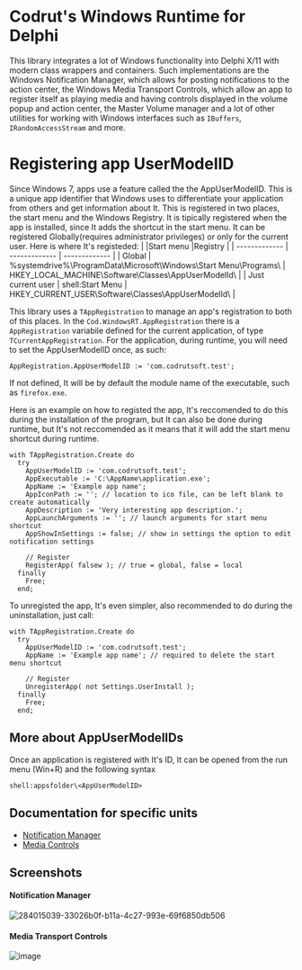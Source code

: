 # Codrut's Windows Runtime for Delphi
This library integrates a lot of Windows functionality into Delphi X/11 with modern class wrappers and containers. Such implementations are the Windows Notification Manager, which allows for posting notifications to the action center, the Windows Media Transport Controls, which allow an app to register itself as playing media and having controls displayed in the volume popup and action center, the Master Volume manager and a lot of other utilities for working with Windows interfaces such as `IBuffers`, `IRandomAccessStream` and more.

# Registering app UserModelID
Since Windows 7, apps use a feature called the the AppUserModelID. This is a unique app identifier that Windows uses to differentiate your application from others and get information about It.
This is registered in two places, the start menu and the Windows Registry. It is tipically registered when the app is installed, since It adds the shortcut in the start menu. It can be registered Globally(requires administrator privileges) or only for the current user.
Here is where It's registeded:
|  |Start menu |Registry  |
| ------------- | ------------- | ------------- |
| Global | %systemdrive%\ProgramData\Microsoft\Windows\Start Menu\Programs\ | HKEY_LOCAL_MACHINE\Software\Classes\AppUserModelId\ |
| Just current user | shell:Start Menu | HKEY_CURRENT_USER\Software\Classes\AppUserModelId\ |

This library uses a `TAppRegistration` to manage an app's registration to both of this places. In the `Cod.WindowsRT.AppRegistration` there is a `AppRegistration` variabile defined for the current application, of type `TCurrentAppRegistration`.
For the application, during runtime, you will need to set the AppUserModelID once, as such:
```
AppRegistration.AppUserModelID := 'com.codrutsoft.test';
```
If not defined, It will be by default the module name of the executable, such as `firefox.exe`.

Here is an example on how to registed the app, It's reccomended to do this during the installation of the program, but It can also be done during runtime, but It's not reccomended as it means that it will add the start menu shortcut during runtime.
```
with TAppRegistration.Create do
  try
    AppUserModelID := 'com.codrutsoft.test';
    AppExecutable := 'C:\AppName\application.exe';
    AppName := 'Example app name';
    AppIconPath := ''; // location to ico file, can be left blank to create automatically
    AppDescription := 'Very interesting app description.';
    AppLaunchArguments := ''; // launch arguments for start menu shortcut
    AppShowInSettings := false; // show in settings the option to edit notification settings

    // Register
    RegisterApp( falsew ); // true = global, false = local
  finally
    Free;
  end;
```
To unregisted the app, It's even simpler, also recommended to do during the uninstallation, just call:
```
with TAppRegistration.Create do
  try
    AppUserModelID := 'com.codrutsoft.test';
    AppName := 'Example app name'; // required to delete the start menu shortcut

    // Register
    UnregisterApp( not Settings.UserInstall );
  finally
    Free;
  end;
```

## More about AppUserModelIDs
Once an application is registered with It's ID, It can be opened from the run menu (Win+R) and the following syntax
```
shell:appsfolder\<AppUserModelID>
```

## Documentation for specific units
- [Notification Manager](https://github.com/Codrax/Cod-WinRT-Notification-Manager)
- [Media Controls](https://github.com/Codrax/Cod-WinRT-Media-Controls)

## Screenshots
#### Notification Manager
![284015039-33026b0f-b11a-4c27-993e-69f6850db506](https://github.com/user-attachments/assets/2450a30c-46a7-45b7-a410-77ff8c54e16d)

#### Media Transport Controls
![image](https://github.com/user-attachments/assets/cb3d4cae-f037-406a-878a-ffee8be6c135)
